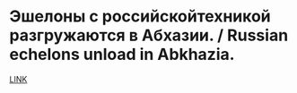 # Эшелоны с российскойтехникой разгружаются в Абхазии. / Russian echelons unload in Abkhazia.



[LINK](https://varlamov.ru/61890.html)